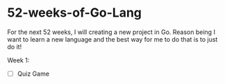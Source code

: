 # 52-weeks-of-Go-Lang
For the next 52 weeks, I will creating a new project in Go. Reason being I want to learn a new language and the best way for me to do that is to just do it!

Week 1: 
- [ ] Quiz Game
